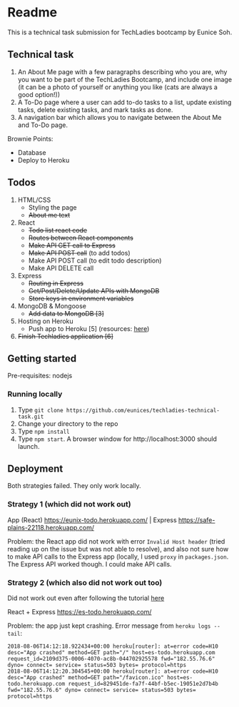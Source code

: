 # Readme

This is a technical task submission for TechLadies bootcamp by Eunice Soh.

## Technical task

1. An About Me page with a few paragraphs describing who you are, why you want to be part of the TechLadies Bootcamp, and include one image (it can be a photo of yourself or anything you like (cats are always a good option!))
2. A To-Do page where a user can add to-do tasks to a list, update existing tasks, delete existing tasks, and mark tasks as done.
3. A navigation bar which allows you to navigate between the About Me and To-Do page.

Brownie Points:

- Database
- Deploy to Heroku

## Todos

1. HTML/CSS
    - Styling the page
    - ~~About me text~~
2. React
    - ~~Todo list react code~~
    - ~~Routes between React components~~
    - ~~Make API GET call to Express~~
    - ~~Make API POST call~~ (to add todos)
    - Make API POST call (to edit todo description)
    - Make API DELETE call
3. Express
    - ~~Routing in Express~~
    - ~~Get/Post/Delete/Update APIs with MongoDB~~
    - ~~Store keys in environment variables~~
4. MongoDB & Mongoose
    - ~~Add data to MongoDB [3]~~
5. Hosting on Heroku
    - Push app to Heroku [5] (resources: [here](https://originmaster.com/running-create-react-app-and-express-crae-on-heroku-c39a39fe7851))
6. ~~Finish Techladies application [6]~~

## Getting started

Pre-requisites: nodejs

### Running locally

1. Type `git clone https://github.com/eunices/techladies-technical-task.git`
2. Change your directory to the repo
3. Type `npm install`
4. Type `npm start`. A browser window for http://localhost:3000 should launch.

## Deployment

Both strategies failed. They only work locally.

### Strategy 1 (which did not work out)
App (React) https://eunix-todo.herokuapp.com/ | Express https://safe-plains-22118.herokuapp.com/

Problem: the React app did not work with error `Invalid Host header` (tried reading up on the issue but was not able to resolve), and also not sure how to make API calls to the Express app (locally, I used `proxy` in `packages.json`. The Express API worked though. I could make API calls.

### Strategy 2 (which also did not work out too)
Did not work out even after following the tutorial [here](https://originmaster.com/running-create-react-app-and-express-crae-on-heroku-c39a39fe7851)


React + Express https://es-todo.herokuapp.com/ 

Problem: the app just kept crashing. Error message from `heroku logs --tail`:

```
2018-08-06T14:12:18.922434+00:00 heroku[router]: at=error code=H10 desc="App crashed" method=GET path="/" host=es-todo.herokuapp.com request_id=2109d375-0006-4070-ac8b-044702925578 fwd="182.55.76.6" dyno= connect= service= status=503 bytes= protocol=https
2018-08-06T14:12:20.304545+00:00 heroku[router]: at=error code=H10 desc="App crashed" method=GET path="/favicon.ico" host=es-todo.herokuapp.com request_id=829451de-fa7f-44bf-b5ec-19051e2d7b4b fwd="182.55.76.6" dyno= connect= service= status=503 bytes= protocol=https
```